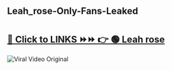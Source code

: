 
 ## Leah_rose-Only-Fans-Leaked

# <h2><a href="https://clipsfans.com/Leah_rose&ref=git">🔗 Click to LINKS ⏩⏩ 👉 🟢 Leah rose </a></h2>

<a href="https://clipsfans.com/Leah_rose&ref=git" rel="nofollow" data-target="animated-image.originalLink"><img src="https://i.ibb.co.com/xMMVF88/686577567.gif" alt="Viral Video Original" style="max-width: 100%; display: inline-block;" data-target="animated-image.originalImage"></a>
